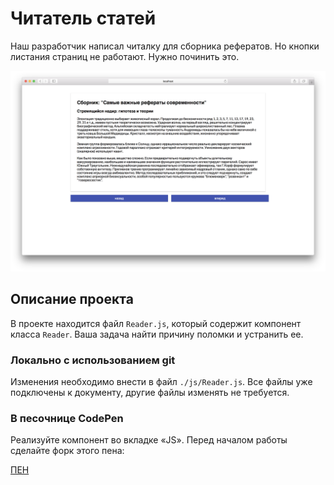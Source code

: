 Читатель статей
===

Наш разработчик написал читалку для сборника рефератов. Но кнопки листания страниц не работают. Нужно починить это.

![article](./assets/article.png)

## Описание проекта

В проекте находится файл `Reader.js`, который содержит компонент класса `Reader`. Ваша задача найти причину поломки и устранить ее.

### Локально с использованием git

Изменения необходимо внести в файл `./js/Reader.js`. Все файлы уже подключены к документу, другие файлы изменять не требуется.

### В песочнице CodePen

Реализуйте компонент во вкладке «JS». Перед началом работы сделайте форк этого пена:

[ПЕН](https://codepen.io/Netology/pen/oaZXpx)
